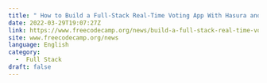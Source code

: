 ```yaml
---
title: " How to Build a Full-Stack Real-Time Voting App With Hasura and React "
date: 2022-03-29T19:07:27Z
link: https://www.freecodecamp.org/news/build-a-full-stack-real-time-voting-app-with-hasura-and-react/?utm_medium=RSS&utm_source=news.12bit.vn
site: www.freecodecamp.org/news
language: English
category:
  -  Full Stack 
draft: false
---
```

